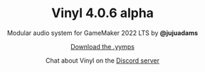 <h1 align="center">Vinyl 4.0.6 alpha</h1>

<p align="center">Modular audio system for GameMaker 2022 LTS by <b>@jujuadams</b></p>

<p align="center"><a href="https://github.com/JujuAdams/Vinyl/releases/">Download the .yymps</a></p>

<p align="center">Chat about Vinyl on the <a href="https://discord.gg/8krYCqr">Discord server</a></p>